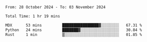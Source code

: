 <!--START_SECTION:waka-->

```txt
From: 28 October 2024 - To: 03 November 2024

Total Time: 1 hr 19 mins

MDX      53 mins         ████████████████▓░░░░░░░░   67.31 %
Python   24 mins         ███████▓░░░░░░░░░░░░░░░░░   30.84 %
Rust     1 min           ▒░░░░░░░░░░░░░░░░░░░░░░░░   01.85 %
```

<!--END_SECTION:waka-->
